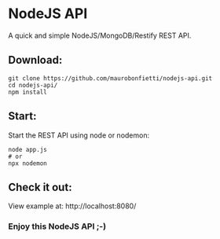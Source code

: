 # NodeJS API

A quick and simple NodeJS/MongoDB/Restify REST API.

## Download:

```
git clone https://github.com/maurobonfietti/nodejs-api.git
cd nodejs-api/
npm install
```

## Start:

Start the REST API using node or nodemon:
```
node app.js
# or
npx nodemon
```

## Check it out:

View example at: http://localhost:8080/

### Enjoy this NodeJS API ;-)
